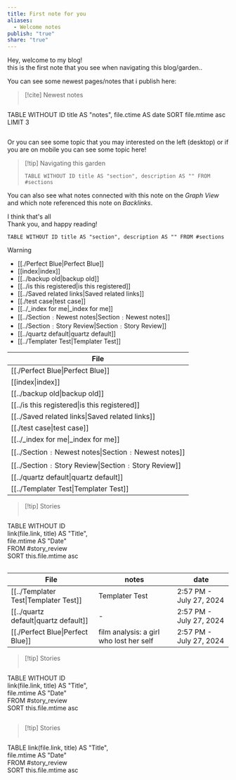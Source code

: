 ```yaml
---  
title: First note for you  
aliases:  
  - Welcome notes  
publish: "true"  
share: "true"  
---  
```

Hey, welcome to my blog!  
this is the first note that you see when navigating this blog/garden..  
  
You can see some newest pages/notes that i publish here:  
  
>[!cite]  Newest notes  
>``` dataview  
TABLE WITHOUT ID title AS "notes", file.ctime AS date SORT file.mtime asc LIMIT 3  
>```  
  
  
Or you can see some topic that you may interested on the left (desktop) or if you are on mobile you can see some topic here!  
  
>[!tip] Navigating this garden  
> ``` dataview  
>TABLE WITHOUT ID title AS "section", description AS "" FROM #sections   
>```  
  
  
You can also see what notes connected with this note on the *Graph View* and which note referenced this note on *Backlinks*.  
  
I think that's all  
Thank you, and happy reading!  
  
``` dataview  
TABLE WITHOUT ID title AS "section", description AS "" FROM #sections   
```  
  
  
>[!warning]  
> - [[./Perfect Blue|Perfect Blue]]  
> - [[index|index]]  
> - [[../backup old|backup old]]  
> - [[../is this registered|is this registered]]  
> - [[../Saved related links|Saved related links]]  
> - [[./test case|test case]]  
> - [[../_index for me|_index for me]]  
> - [[../Section﹕Newest notes|Section﹕Newest notes]]  
> - [[../Section﹕Story Review|Section﹕Story Review]]  
> - [[../quartz default|quartz default]]  
> - [[../Templater Test|Templater Test]]  
>   
  
| File                                                    |  
| ------------------------------------------------------- |  
| [[./Perfect Blue\|Perfect Blue]]      |  
| [[index\|index]]                                     |  
| [[../backup old\|backup old]]                   |  
| [[../is this registered\|is this registered]]   |  
| [[../Saved related links\|Saved related links]] |  
| [[./test case\|test case]]                     |  
| [[../_index for me\|_index for me]]             |  
| [[../Section﹕Newest notes\|Section﹕Newest notes]]       |  
| [[../Section﹕Story Review\|Section﹕Story Review]]       |  
| [[../quartz default\|quartz default]]         |  
| [[../Templater Test\|Templater Test]]         |  
  
  
  
>[!tip] Stories  
>``` dataview  
TABLE WITHOUT ID  
  link(file.link, title) AS "Title",  
  file.mtime AS "Date"  
FROM #story_review   
SORT this.file.mtime asc  
>```  
  
| File                                               | notes                                   | date                    |  
| -------------------------------------------------- | --------------------------------------- | ----------------------- |  
| [[../Templater Test\|Templater Test]]    | Templater Test                          | 2:57 PM - July 27, 2024 |  
| [[../quartz default\|quartz default]]    | \-                                      | 2:57 PM - July 27, 2024 |  
| [[./Perfect Blue\|Perfect Blue]] | film analysis: a girl who lost her self | 2:57 PM - July 27, 2024 |  
  
  
  
  
>[!tip] Stories  
>``` dataview  
TABLE WITHOUT ID  
  link(file.link, title) AS "Title",  
  file.mtime AS "Date"  
FROM #story_review   
SORT this.file.mtime asc  
>```  
  
>[!tip] Stories  
>``` dataview  
TABLE link(file.link, title) AS "Title",  
  file.mtime AS "Date"  
FROM #story_review   
SORT this.file.mtime asc  
>```  
  
